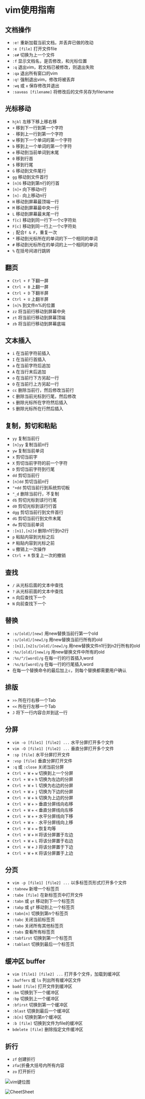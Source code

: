 # vim使用指南

## 文档操作

- `:e!` 重新加载当前文档，并丢弃已做的改动
- `:e [file]` 打开文件file
- `:e#` 切换为上一个文件
- `:f` 显示文档名，是否修改，和光标位置
- `:q` 退出vim，若文档已被修改，则退出失败
- `:qa` 退出所有窗口的vim
- `:q!` 强制退出vim，修改将被丢弃
- `:wq` 或 `x` 保存修改并退出
- `:saveas [filename]` 将修改后的文件另存为filename

## 光标移动

- `hjkl` 左移下移上移右移
- `+` 移到下一行到第一个字符
- `-` 移到上一行到第一个字符
- `w` 移到下一个单词的第一个字符
- `b` 移到上一个单词的第一个字符
- `e` 移动到当前单词到末尾
- `0` 移到行首
- `$` 移到行尾
- `G` 移动到文件尾行
- `gg` 移动到文件首行
- `[n]G` 移动到第n行的行首
- `[n]+` 向下移动n行
- `[n]-` 向上移动n行
- `H` 移动到屏幕最顶端一行
- `M` 移动到屏幕最中央一行
- `L` 移动到屏幕最末尾一行
- `f[c]` 移动到同一行下一个c字符处
- `F[c]` 移动到同一行上一个c字符处
- `;` 配合`f & F`，重复一次
- `*` 移动到光标所在的单词的下一个相同的单词
- `#` 移动到光标所在的单词的上一个相同的单词
- `%` 在括号间进行跳转

## 翻页

- `Ctrl + F` 下翻一屏
- `Ctrl + B` 上翻一屏
- `Ctrl + D` 下翻半屏
- `Ctrl + U` 上翻半屏
- `[n]%` 到文件n%的位置
- `zz` 将当前行移动到屏幕中央
- `zt` 将当前行移动到屏幕顶端
- `zb` 将当前行移动到屏幕底端

## 文本插入

- `i` 在当前字符前插入
- `I` 在当前行首插入
- `a` 在当前字符后追加
- `A` 在当行末后追加
- `o` 在当前行下方另起一行
- `O` 在当前行上方另起一行
- `cc` 删除当前行，然后修改当前行
- `C` 删除当前光标到行尾，然后修改
- `s` 删除光标所在字符然后插入
- `S` 删除光标所在行然后插入

## 复制，剪切和粘贴

- `yy` 复制当前行
- `[n]yy` 复制当前n行
- `yw` 复制当前单词
- `x` 剪切当前字
- `X` 剪切当前字符的前一个字符
- `D` 剪切当前字符到行尾
- `dd` 剪切当前行
- `[n]dd` 剪切当前n行
- `"+dd` 剪切当前行到系统剪切板
- `"_d` 删除当前行，不复制
- `d$` 剪切光标到该行行尾
- `d0` 剪切光标到该行行首
- `dgg` 剪切当前行到文件首行
- `dG` 剪切当前行到文件末尾
- `dw` 剪切当前单词
- `:[n1],[n2]d` 删除n1行到n2行
- `p` 粘贴内容到光标之后
- `P` 粘贴内容到光标之前
- `u` 撤销上一次操作
- `Ctrl + R` 恢复上一次的撤销

## 查找

- `/` 从光标后面的文本中查找
- `?` 从光标前面的文本中查找
- `n` 向后查找下一个
- `N` 向前查找下一个

## 替换

- `:s/[old]/[new]` 用new替换当前行第一个old
- `:s/[old]/[new]/g` 用new替换当前行所有的old
- `:[n1],[n2]s/[old]/[new]/g` 用new替换文件n1行到n2行所有的old
- `:%s/[old]/[new]/g` 用new替换文件中所有的old
- `:%s/^/[word]/g` 在每一行的行首插入word
- `:%s/$/[word]/g` 在每一行的行尾插入word
- 在每一个替换命令的最后加上`c`，则每个替换都需要用户确认

## 排版

- `>>` 所在行右移一个Tab
- `<<` 所在行左移一个Tab
- `J` 将下一行内容合并到这一行

## 分屏

- `vim -o [file1] [file2] ...` 水平分屏打开多个文件
- `vim -O [file1] [file2] ...` 垂直分屏打开多个文件
- `:sp [file]` 水平分屏打开文件
- `:vsp [file]` 垂直分屏打开文件
- `:q` 或 `:close` 关闭当前分屏
- `Ctrl + W` + `w` 切换到上一个分屏
- `Ctrl + W` + `h` 切换为左边的分屏
- `Ctrl + W` + `l` 切换为右边的分屏
- `Ctrl + W` + `j` 切换为下边的分屏
- `Ctrl + W` + `k` 切换为上边的分屏
- `Ctrl + W` + `>` 垂直分屏线向右移
- `Ctrl + W` + `<` 垂直分屏线向左移
- `Ctrl + W` + `+` 水平分屏线向下移
- `Ctrl + W` + `-` 水平分屏线向上移
- `Ctrl + W` + `=` 恢复均等
- `Ctrl + W` + `H` 将该分屏置于左边
- `Ctrl + W` + `L` 将该分屏置于右边
- `Ctrl + W` + `J` 将该分屏置于下边
- `Ctrl + W` + `K` 将该分屏置于上边

## 分页

- `vim -p [file1] [file2] ...` 以多标签页形式打开多个文件
- `:tabnew` 新增一个标签页
- `:tabe [file]` 在新标签页中打开文件
- `:tabn` 或 `gt` 移动到下一个标签页
- `:tabp` 或 `gT` 移动到上一个标签页
- `:tabn[n]` 切换到第n个标签页
- `:tabc` 关闭当前标签页
- `:tabo` 关闭所有其他标签页
- `:tabs` 查看所有标签页
- `:tabfirst` 切换到第一个标签页
- `:tablast` 切换到最后一个标签页

## 缓冲区 buffer

- `vim [file1] [file2] ...` 打开多个文件，加载到缓冲区
- `:buffers` 或 `ls` 列出所有缓冲区文件
- `badd [file]` 打开文件到缓冲区
- `:bn` 切换到下一个缓冲区
- `:bp` 切换到上一个缓冲区
- `:bfirst` 切换到第一个缓冲区
- `:blast` 切换到最后一个缓冲区
- `:b[n]` 切换到第n个缓冲区
- `:b [file]` 切换到文件为file的缓冲区
- `bdelete [file]` 删除指定文件缓冲区

## 折行

- `zf` 创建折行
- `zfa{`折叠大括号内所有内容
- `zo` 打开折行

![vim键位图](../pics/vim_keyboard.png)

![CheetSheet](../pics/Vim_cheat_sheet.png)
